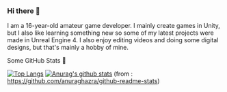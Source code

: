 ### Hi there 👋

I am a 16-year-old amateur game developer. I mainly create games in Unity, but I also like learning something new so some of my latest projects were made in 
Unreal Engine 4. I also enjoy editing videos and doing some digital designs, but that's mainly a hobby of mine.

Some GitHub Stats 👀


[![Top Langs](https://github-readme-stats.vercel.app/api/top-langs/?username=svobodavl)](https://github.com/anuraghazra/github-readme-stats) [![Anurag's github stats](https://github-readme-stats.vercel.app/api?username=svobodavl)](https://github.com/anuraghazra/github-readme-stats)
(from : https://github.com/anuraghazra/github-readme-stats)
